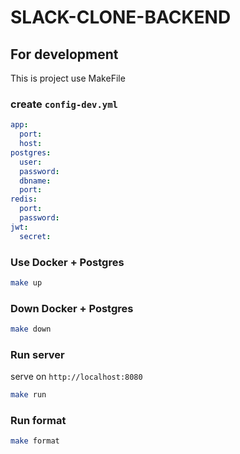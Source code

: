 # SLACK-CLONE-BACKEND

## For development

This is project use MakeFile

### create `config-dev.yml`

```yaml
app:
  port:
  host:
postgres:
  user:
  password:
  dbname:
  port:
redis:
  port:
  password:
jwt:
  secret:
```

### Use Docker + Postgres

```sh
make up
```

### Down Docker + Postgres

```sh
make down
```

### Run server

serve on `http://localhost:8080`

```sh
make run
```

### Run format

```sh
make format
```